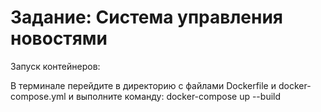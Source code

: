 # Задание: Система управления новостями
Запуск контейнеров:

В терминале перейдите в директорию с файлами Dockerfile и docker-compose.yml и выполните команду:
docker-compose up --build







